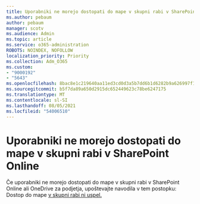 ```yaml
---
title: Uporabniki ne morejo dostopati do mape v skupni rabi v SharePoint Online
ms.author: pebaum
author: pebaum
manager: scotv
ms.audience: Admin
ms.topic: article
ms.service: o365-administration
ROBOTS: NOINDEX, NOFOLLOW
localization_priority: Priority
ms.collection: Adm_O365
ms.custom:
- "9000192"
- "5643"
ms.openlocfilehash: 8bac8e1c219640aa11ed3cd0d3a5b7dd6b1d6282b9a626997f18431b037d2cdb
ms.sourcegitcommit: b5f7da89a650d2915dc652449623c78be6247175
ms.translationtype: MT
ms.contentlocale: sl-SI
ms.lasthandoff: 08/05/2021
ms.locfileid: "54006510"
---
```

# <a name="users-cant-access-a-shared-folder-in-sharepoint-online"></a>Uporabniki ne morejo dostopati do mape v skupni rabi v SharePoint Online

Če uporabniki ne morejo dostopati do mape v skupni rabi v SharePoint Online ali OneDrive za podjetja, upoštevajte navodila v tem postopku: Dostop do mape [v skupni rabi ni uspel.](https://docs.microsoft.com/sharepoint/troubleshoot/sharing-and-permissions/cannot-access-shared-folder)
